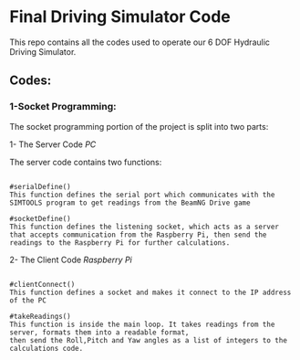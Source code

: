 # Final Driving Simulator Code
This repo contains all the codes used to operate our 6 DOF Hydraulic Driving Simulator.

## Codes: 

### 1-Socket Programming:
The socket programming portion of the project is split into two parts:

1- The Server Code *PC*

The server code contains two functions:

````

#serialDefine()
This function defines the serial port which communicates with the SIMTOOLS program to get readings from the BeamNG Drive game

#socketDefine()
This function defines the listening socket, which acts as a server that accepts communication from the Raspberry Pi, then send the 
readings to the Raspberry Pi for further calculations.

````

2- The Client Code *Raspberry Pi*

````

#clientConnect()
This function defines a socket and makes it connect to the IP address of the PC

#takeReadings()
This function is inside the main loop. It takes readings from the server, formats them into a readable format,
then send the Roll,Pitch and Yaw angles as a list of integers to the calculations code.

````
  

